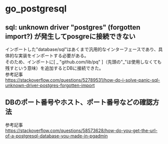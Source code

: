 # go_postgresql

## sql: unknown driver "postgres" (forgotten import?) が発生してposgreに接続できない
インポートした"database/sql"はあくまで汎用的なインターフェースであり、具体的な実装をインポートする必要がある。  
そのため、インポートに[ _ "github.com/lib/pq" ]（先頭の"_"は使用しなくても残すという意味）を追加するとDBに接続できた。  
参考記事  
https://stackoverflow.com/questions/52789531/how-do-i-solve-panic-sql-unknown-driver-postgres-forgotten-import

## DBのポート番号やホスト、ポート番号などの確認方法
参考記事  
https://stackoverflow.com/questions/58573628/how-do-you-get-the-url-of-a-postgresql-database-you-made-in-pgadmin
